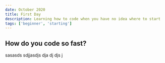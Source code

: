 ```yaml
---
date: October 2020
title: First Day
description: Learning how to code when you have no idea where to start
tags: ['beginner', 'starting']
---
```


## How do you code so fast?

sasasds sdjjasdjs dja dj djs j